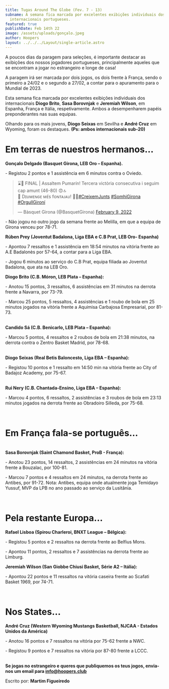 ```yaml
---
title: Tugas Around The Globe (Fev. 7 - 13)
subname: A semana fica marcada por excelentes exibições individuais dos
  internacionais portugueses.
featured: true
publishDate: Feb 14th 22
image: /assets/uploads/gonçalo.jpeg
author: Hoopers
layout: ../../../Layout/single-article.astro
---
```

A poucos dias da paragem para seleções, é importante destacar as exibições dos nossos jogadores portugueses, principalmente aqueles que se encontram a jogar no estrangeiro e longe de casa! 

A paragem irá ser marcada por dois jogos, os dois frente à França, sendo o primeiro a 24/02 e o segundo a 27/02, a contar para o apuramento para o Mundial de 2023.

Esta semana fica marcada por excelentes exibições individuais dos internacionais **Diogo Brito**, **Sasa Borovnjak** e **Jeremiah Wilson**, em Espanha, França e Itália, respetivamente. Ambos a desempenharem papéis preponderantes nas suas equipas.

Olhando para os mais jovens, **Diogo Seixas** em Sevilha e **André Cruz** em Wyoming, foram os destaques. **(Ps: ambos internacionais sub-20)**

# **Em terras de nuestros hermanos…**

**Gonçalo Delgado (Basquet Girona, LEB Oro – Espanha).**

\- Registou 2 pontos e 1 assistência em 6 minutos contra o Oviedo. 

<blockquote class="twitter-tweet"><p lang="ca" dir="ltr">⌛️🚀 FINAL | Assaltem Pumarín! Tercera victòria consecutiva i seguim cap amunt (46-80) 😍🔝<br>🎉 Dɪᴜᴍᴇɴɢᴇ ᴍᴇ́s fᴏɴᴛᴀᴊᴀᴜ! 🤜🤛<a href="https://twitter.com/hashtag/CreixemJunts?src=hash&amp;ref_src=twsrc%5Etfw">#CreixemJunts</a> <a href="https://twitter.com/hashtag/SomhiGirona?src=hash&amp;ref_src=twsrc%5Etfw">#SomhiGirona</a> <a href="https://twitter.com/hashtag/OrgullGiron%C3%AD?src=hash&amp;ref_src=twsrc%5Etfw">#OrgullGironí</a></p>&mdash; Bàsquet Girona (@BasquetGirona) <a href="https://twitter.com/BasquetGirona/status/1491521798931898369?ref_src=twsrc%5Etfw">February 9, 2022</a></blockquote> 

\- [](https://twitter.com/basquetgirona/status/1491521798931898369?s=21)Não jogou no outro jogo da semana frente ao Melilla, em que a equipa de Girona venceu por 78-71.[](https://twitter.com/basquetgirona/status/1492933381797163012?s=21)

**Rúben Prey (Joventut Badalona, Liga EBA e C.B Prat, LEB Oro- Espanha)**

\- Apontou 7 ressaltos e 1 assistência em 18:54 minutos na vitória frente ao A.E Badalonès por 57-64, a contar para a Liga EBA.[](https://twitter.com/penya1930/status/1492902328038526978?s=21)[](https://twitter.com/penya1930/status/1492902328038526978?s=21)

\- Jogou 6 minutos ao serviço do C.B Prat, equipa filiada ao Joventut Badalona, que ata na LEB Oro.

**Diogo Brito (C.B. Móron, LEB Plata – Espanha):**

\- Anotou 15 pontos, 3 ressaltos, 6 assistências em 31 minutos na derrota frente a Navarra, por 73-79.

\- Marcou 25 pontos, 5 ressaltos, 4 assistências e 1 roubo de bola em 25 minutos jogados na vitória frente a Aquimisa Carbajosa Empresarial, por 81-73.

**\
Candido Sá (C.B. Benicarlo, LEB Plata – Espanha):**

\- Marcou 5 pontos, 4 ressaltos e 2 roubos de bola em 21:38 minutos, na derrota contra o Zentro Basket Madrid, por 78-68.

**\
Diogo Seixas (Real Betis Baloncesto, Liga EBA – Espanha):**

\- Registou 10 pontos e 1 ressalto em 14:50 min na vitória frente ao City of Badajoz Academy, por 75-67.

**\
Rui Nery (C.B. Chantada-Ensino, Liga EBA – Espanha):**

\- Marcou 4 pontos, 6 ressaltos, 2 assistências e 3 roubos de bola em 23:13 minutos jogados na derrota frente ao Obradoiro Silleda, por 75-68. 

</br>

# **Em França fala-se português…**

**\
Sasa Borovnjak (Saint Chamond Basket, ProB - França):**

\- Anotou 23 pontos, 14 ressaltos, 2 assistências em 24 minutos na vitória frente a Bouzalac, por 100-81.

\- Marcou 7 pontos e 4 ressaltos em 24 minutos, na derrota frente ao Antibes, por 91-72. Nota: Antibes, equipa onde atualmente joga Temidayo Yussuf, MVP da LPB no ano passado ao serviço da Lusitânia.

</br>

# **Pela restante Europa…**

**Rafael Lisboa (Spirou Charleroi, BNXT League – Bélgica):**

\- Registou 5 pontos e 2 ressaltos na derrota frente ao Belfius Mons.

\- Apontou 11 pontos, 2 ressaltos e 7 assistências na derrota frente ao Limburg. 

**Jeremiah Wilson (San Giobbe Chiusi Basket, Série A2 – Itália):**

\- Apontou 22 pontos e 11 ressaltos na vitória caseira frente ao Scafati Basket 1969, por 74-71.

</br>

# **Nos States…**

**André Cruz (Western Wyoming Mustangs Basketball, NJCAA - Estados Unidos da América)**

\- Anotou 16 pontos e 7 ressaltos na vitória por 75-62 frente a NWC.

\- Registou 9 pontos e 7 ressaltos na vitória por 87-80 frente a LCCC. 

**\
Se jogas no estrangeiro e queres que publiquemos os teus jogos, envia-nos um email para info@hoopers.club**

Escrito por: **Martim Figueiredo**